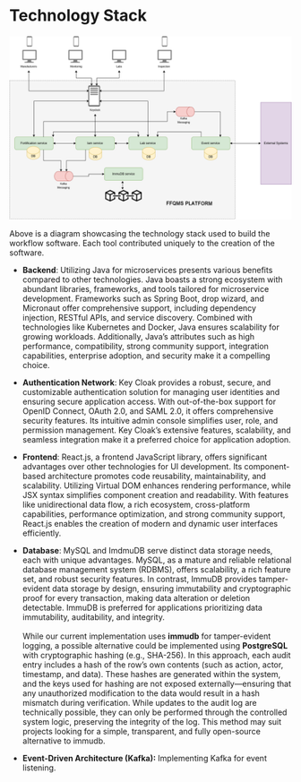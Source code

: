 # Technology Stack

#### &#x20;<a href="#toc422135887" id="toc422135887"></a>

![](../../../.gitbook/assets/architectureImgTextChange2.jpg)

Above is a diagram showcasing the technology stack used to build the workflow software. Each tool contributed uniquely to the creation of the software.

* **Backend**: Utilizing Java for microservices presents various benefits compared to other technologies. Java boasts a strong ecosystem with abundant libraries, frameworks, and tools tailored for microservice development. Frameworks such as Spring Boot, drop wizard, and Micronaut offer comprehensive support, including dependency injection, RESTful APIs, and service discovery. Combined with technologies like Kubernetes and Docker, Java ensures scalability for growing workloads. Additionally, Java’s attributes such as high performance, compatibility, strong community support, integration capabilities, enterprise adoption, and security make it a compelling choice.
* **Authentication Network**: Key Cloak provides a robust, secure, and customizable authentication solution for managing user identities and ensuring secure application access. With out-of-the-box support for OpenID Connect, OAuth 2.0, and SAML 2.0, it offers comprehensive security features. Its intuitive admin console simplifies user, role, and permission management. Key Cloak’s extensive features, scalability, and seamless integration make it a preferred choice for application adoption.
* **Frontend**: React.js, a frontend JavaScript library, offers significant advantages over other technologies for UI development. Its component-based architecture promotes code reusability, maintainability, and scalability. Utilizing Virtual DOM enhances rendering performance, while JSX syntax simplifies component creation and readability. With features like unidirectional data flow, a rich ecosystem, cross-platform capabilities, performance optimization, and strong community support, React.js enables the creation of modern and dynamic user interfaces efficiently.
* **Database**: MySQL and ImdmuDB serve distinct data storage needs, each with unique advantages. MySQL, as a mature and reliable relational database management system (RDBMS), offers scalability, a rich feature set, and robust security features. In contrast, ImmuDB provides tamper-evident data storage by design, ensuring immutability and cryptographic proof for every transaction, making data alteration or deletion detectable. ImmuDB is preferred for applications prioritizing data immutability, auditability, and integrity.\
  \
  While our current implementation uses **immudb** for tamper-evident logging, a possible alternative could be implemented using **PostgreSQL** with cryptographic hashing (e.g., SHA-256). In this approach, each audit entry includes a hash of the row’s own contents (such as action, actor, timestamp, and data). These hashes are generated within the system, and the keys used for hashing are not exposed externally—ensuring that any unauthorized modification to the data would result in a hash mismatch during verification. While updates to the audit log are technically possible, they can only be performed through the controlled system logic, preserving the integrity of the log. This method may suit projects looking for a simple, transparent, and fully open-source alternative to immudb.



* **Event-Driven Architecture (Kafka):** Implementing Kafka for event listening.
